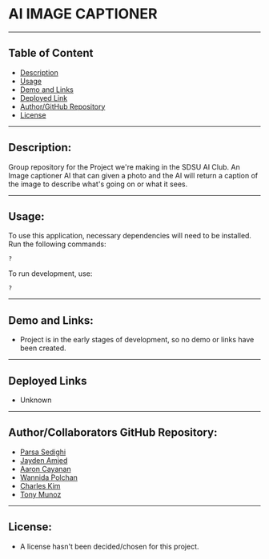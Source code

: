 # AI IMAGE CAPTIONER

------
## Table of Content

- [Description](#description)
- [Usage](#usage)
- [Demo and Links](#Demo-and-Links)
- [Deployed Link](#Deployed-Links)
- [Author/GitHub Repository](#AuthorCollaborators-GitHub-Repository)
- [License](#license)

------
## Description:

Group repository for the Project we're making in the SDSU AI Club. An Image captioner AI that can given a photo and the AI will return a caption of the image to describe what's going on or what it sees.

------
## Usage:

To use this application, necessary dependencies will need to be installed. Run the following commands:

```aiignore
?
```

To run development, use:
```aiignore
?
```

------
## Demo and Links:
- Project is in the early stages of development, so no demo or links have been created.

------
## Deployed Links
- Unknown

------
## Author/Collaborators GitHub Repository:
- [Parsa Sedighi](https://github.com/Parsa-Sedighi)
- [Jayden Amjed](https://github.com/Jayden-Amjed)
- [Aaron Cayanan](https://github.com/aacayanan)
- [Wannida Polchan](https://github.com/wannidapolchan)
- [Charles Kim](https://github.com/kims1998)
- [Tony Munoz](https://github.com/mmunoz4538-wp)

-----
## License:
- A license hasn't been decided/chosen for this project.
